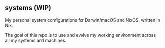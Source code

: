 ## systems (WIP)

My personal system configurations for Darwin/macOS and NixOS, written in Nix.

The goal of this repo is to use and evolve my working environment across all my systems and machines.
